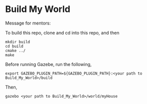 # Build My World

Message for mentors: <br>

To build this repo, clone and cd into this repo, and then
```
mkdir build
cd build
cmake ../
make
```
Before running Gazebe, run the following,
```
export GAZEBO_PLUGIN_PATH=${GAZEBO_PLUGIN_PATH}:<your path to Build_My_World>/build
```
Then,
```
gazebo <your path to Build_My_World>/world/myHouse
```